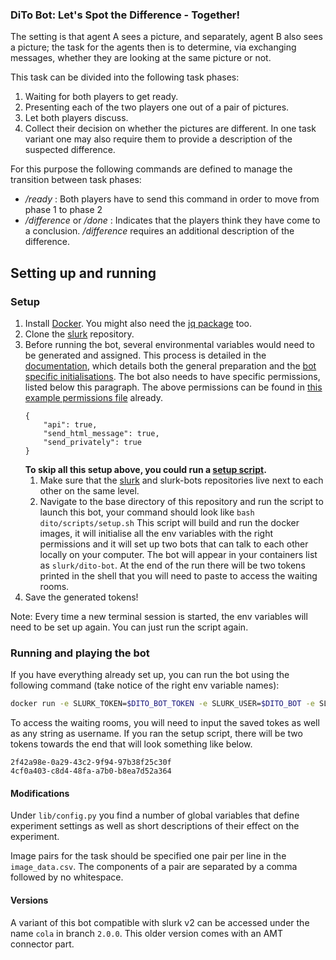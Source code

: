 ### DiTo Bot: Let's Spot the **Di**fference - **To**gether!
The setting is that agent A sees a picture, and separately, agent B also sees a picture; the task for the agents then is to determine, via exchanging messages, whether they are looking at the same picture or not.

This task can be divided into the following task phases:
1. Waiting for both players to get ready.
2. Presenting each of the two players one out of a pair of pictures.
3. Let both players discuss.
4. Collect their decision on whether the pictures are different. In one task variant one may also require them to provide a description of the suspected difference.


For this purpose the following commands are defined to manage the transition between task phases:
+ */ready* : Both players have to send this command in order to move from phase 1 to phase 2
+ */difference* or */done* : Indicates that the players think they have come to a conclusion. */difference* requires an additional description of the difference.

## Setting up and running

### Setup 

1. Install [Docker](https://docs.docker.com/get-docker/). You might also need the [jq package](https://stedolan.github.io/jq/download/) too. 
2. Clone the [slurk](https://github.com/clp-research/slurk) repository.
3. Before running the bot, several environmental variables would need to be generated and assigned. This process is detailed in the [documentation](https://clp-research.github.io/slurk/slurk_gettingstarted.html), which details both the general preparation and the [bot specific initialisations](https://clp-research.github.io/slurk/slurk_gettingstarted.html#chatting-with-a-bot). The bot also needs to have specific permissions, listed below this paragraph. The above permissions can be found in [this example permissions file](https://github.com/clp-research/slurk-bots/blob/master/dito/data/dito_bot_permissions.json) already.  
    ```
    {
        "api": true,
        "send_html_message": true,
        "send_privately": true
    }
    ```
    **To skip all this setup above, you could run a [setup script](https://github.com/clp-research/slurk-bots/blob/master/dito/scripts/setup.sh).** 
    1. Make sure that the [slurk](https://github.com/clp-research/slurk) and slurk-bots repositories live next to each other on the same level.
    2. Navigate to the base directory of this repository and run the script to launch this bot, your command should look like ```bash dito/scripts/setup.sh``` 
    This script will build and run the docker images, it will initialise all the env variables with the right permissions and it will set up two bots that can talk to each other locally on your computer. The bot will appear in your containers list as ```slurk/dito-bot```. At the end of the run there will be two tokens printed in the shell that you will need to paste to access the waiting rooms. 
4. Save the generated tokens!

Note: Every time a new terminal session is started, the env variables will need to be set up again. You can just run the script again. 
    
### Running and playing the bot

If you have everything already set up, you can run the bot using the following command (take notice of the right env variable names):    
```bash
docker run -e SLURK_TOKEN=$DITO_BOT_TOKEN -e SLURK_USER=$DITO_BOT -e SLURK_WAITING_ROOM=$WAITING_ROOM -e DITO_TASK_ID=$TASK_ID -e SLURK_PORT=5000 --net="host" slurk/dito-bot &
```

To access the waiting rooms, you will need to input the saved tokes as well as any string as username. If you ran the setup script, there will be two tokens towards the end that will look something like below.
```
2f42a98e-0a29-43c2-9f94-97b38f25c30f
4cf0a403-c8d4-48fa-a7b0-b8ea7d52a364
```


#### Modifications
Under `lib/config.py` you find a number of global variables that define experiment settings as well as short descriptions of their effect on the experiment.

Image pairs for the task should be specified one pair per line
in the `image_data.csv`. The components of a pair are separated by
a comma followed by no whitespace.


#### Versions
A variant of this bot compatible with slurk v2 can be accessed under the name `cola` in branch `2.0.0`. This older version comes with an AMT connector part.

